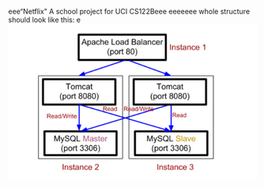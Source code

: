 eee“Netflix"
A school project for UCI CS122Beee
eeeeeee
whole structure should look like this:
e
![image](https://github.com/cxk123/-Netflix-CS122B/blob/master/images/struture.PNG)
